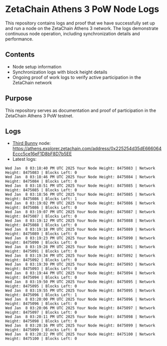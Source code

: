 # ZetaChain Athens 3 PoW Node Logs
This repository contains logs and proof that we have successfully set up and run a node on the ZetaChain Athens 3 network. The logs demonstrate continuous node operation, including synchronization details and performance.

## Contents
- Node setup information
- Synchronization logs with block height details
- Ongoing proof of work logs to verify active participation in the ZetaChain network

## Purpose
This repository serves as documentation and proof of participation in the ZetaChain Athens 3 PoW testnet.

## Logs

- [Third Bunny](https://thirdbunny.xyz/) node: https://athens.explorer.zetachain.com/address/0x225254d35dE666064Eccc5ce16eF1D8bF8D7b5EE
- Latest logs:
```
Wed Jan  8 03:18:40 PM UTC 2025 Your Node Height: 8475083 | Network Height: 8475083 | Blocks Left: 0
Wed Jan  8 03:18:46 PM UTC 2025 Your Node Height: 8475084 | Network Height: 8475084 | Blocks Left: 0
Wed Jan  8 03:18:51 PM UTC 2025 Your Node Height: 8475085 | Network Height: 8475085 | Blocks Left: 0
Wed Jan  8 03:18:56 PM UTC 2025 Your Node Height: 8475085 | Network Height: 8475086 | Blocks Left: 1
Wed Jan  8 03:19:02 PM UTC 2025 Your Node Height: 8475086 | Network Height: 8475086 | Blocks Left: 0
Wed Jan  8 03:19:07 PM UTC 2025 Your Node Height: 8475087 | Network Height: 8475087 | Blocks Left: 0
Wed Jan  8 03:19:12 PM UTC 2025 Your Node Height: 8475088 | Network Height: 8475088 | Blocks Left: 0
Wed Jan  8 03:19:18 PM UTC 2025 Your Node Height: 8475089 | Network Height: 8475089 | Blocks Left: 0
Wed Jan  8 03:19:23 PM UTC 2025 Your Node Height: 8475090 | Network Height: 8475090 | Blocks Left: 0
Wed Jan  8 03:19:28 PM UTC 2025 Your Node Height: 8475091 | Network Height: 8475091 | Blocks Left: 0
Wed Jan  8 03:19:34 PM UTC 2025 Your Node Height: 8475092 | Network Height: 8475092 | Blocks Left: 0
Wed Jan  8 03:19:39 PM UTC 2025 Your Node Height: 8475093 | Network Height: 8475093 | Blocks Left: 0
Wed Jan  8 03:19:44 PM UTC 2025 Your Node Height: 8475094 | Network Height: 8475094 | Blocks Left: 0
Wed Jan  8 03:19:50 PM UTC 2025 Your Node Height: 8475095 | Network Height: 8475095 | Blocks Left: 0
Wed Jan  8 03:19:55 PM UTC 2025 Your Node Height: 8475095 | Network Height: 8475096 | Blocks Left: 1
Wed Jan  8 03:20:00 PM UTC 2025 Your Node Height: 8475096 | Network Height: 8475096 | Blocks Left: 0
Wed Jan  8 03:20:06 PM UTC 2025 Your Node Height: 8475097 | Network Height: 8475097 | Blocks Left: 0
Wed Jan  8 03:20:11 PM UTC 2025 Your Node Height: 8475098 | Network Height: 8475098 | Blocks Left: 0
Wed Jan  8 03:20:16 PM UTC 2025 Your Node Height: 8475099 | Network Height: 8475099 | Blocks Left: 0
Wed Jan  8 03:20:22 PM UTC 2025 Your Node Height: 8475100 | Network Height: 8475100 | Blocks Left: 0
```
